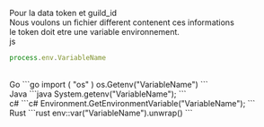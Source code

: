 Pour la data token et guild_id
<br>
Nous voulons un fichier different contenent ces informations
<br>
le token doit etre une variable environnement.
<br>
js
```js
process.env.VariableName
```
<br>
Go
```go
import (
  "os"
)
os.Getenv("VariableName")
```
<br>
Java
```java
System.getenv("VariableName");
```
<br>
c#
```c#
Environment.GetEnvironmentVariable("VariableName");
```
<br>
Rust
```rust
env::var("VariableName").unwrap()
```
